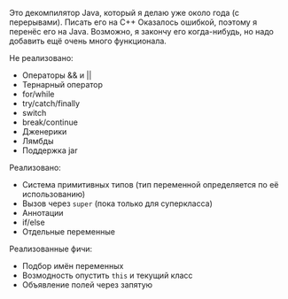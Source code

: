 Это декомпилятор Java, который я делаю уже около года (с перерывами).
Писать его на C++ Оказалось ошибкой, поэтому я перенёс его на Java.
Возможно, я закончу его когда-нибудь, но надо добавить ещё очень много функционала.

Не реализовано:
- Операторы && и ||
- Тернарный оператор
- for/while
- try/catch/finally
- switch
- break/continue
- Дженерики
- Лямбды
- Поддержка jar

Реализовано:
- Система примитивных типов (тип переменной определяется по её использованию)
- Вызов через `super` (пока только для суперкласса)
- Аннотации
- if/else
- Отдельные переменные

Реализованные фичи:
- Подбор имён переменных
- Возмодность опустить `this` и текущий класс
- Объявление полей через запятую
